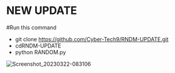 # NEW UPDATE 
#Run this command 
* git clone https://github.com/Cyber-Tech9/RNDM-UPDATE.git
* cdRNDM-UPDATE
* python RANDOM.py


![Screenshot_20230322-083106](https://user-images.githubusercontent.com/115588696/226818421-d01c562e-6142-4e72-9203-f8a3b331505d.jpg)
